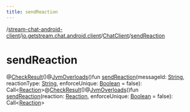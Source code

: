 ```yaml
---
title: sendReaction
---
```

/[stream-chat-android-client](../../index.md)/[io.getstream.chat.android.client](../index.md)/[ChatClient](index.md)/[sendReaction](sendReaction.md)  
  
  
  
# sendReaction  
@[CheckResult](https://developer.android.com/reference/kotlin/androidx/annotation/CheckResult.html)()@[JvmOverloads](https://kotlinlang.org/api/latest/jvm/stdlib/kotlin.jvm/-jvm-overloads/index.html)()fun [sendReaction](sendReaction.md)(messageId: [String](https://kotlinlang.org/api/latest/jvm/stdlib/kotlin/-string/index.html), reactionType: [String](https://kotlinlang.org/api/latest/jvm/stdlib/kotlin/-string/index.html), enforceUnique: [Boolean](https://kotlinlang.org/api/latest/jvm/stdlib/kotlin/-boolean/index.html) = false): Call&lt;[Reaction](../../io.getstream.chat.android.client.models/Reaction/index.md)&gt;@[CheckResult](https://developer.android.com/reference/kotlin/androidx/annotation/CheckResult.html)()@[JvmOverloads](https://kotlinlang.org/api/latest/jvm/stdlib/kotlin.jvm/-jvm-overloads/index.html)()fun [sendReaction](sendReaction.md)(reaction: [Reaction](../../io.getstream.chat.android.client.models/Reaction/index.md), enforceUnique: [Boolean](https://kotlinlang.org/api/latest/jvm/stdlib/kotlin/-boolean/index.html) = false): Call&lt;[Reaction](../../io.getstream.chat.android.client.models/Reaction/index.md)&gt;
